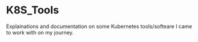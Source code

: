 # K8S_Tools

Explainations and documentation on some Kubernetes tools/softeare I came to work with on my journey.
